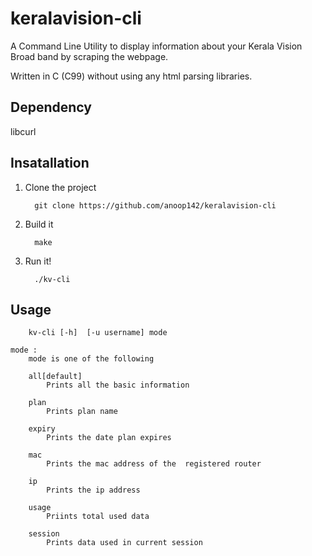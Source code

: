 # keralavision-cli
A Command Line Utility to display information about your Kerala Vision Broad band by scraping the webpage.

Written in C (C99) without using any html parsing libraries.

## Dependency
libcurl

## Insatallation
1. Clone the project

         git clone https://github.com/anoop142/keralavision-cli

2. Build it

         make

3. Run it!
    
         ./kv-cli

## Usage
        kv-cli [-h]  [-u username] mode

    mode : 
        mode is one of the following

        all[default] 
            Prints all the basic information

        plan
            Prints plan name

        expiry
            Prints the date plan expires
        
        mac
            Prints the mac address of the  registered router

        ip
            Prints the ip address

        usage
            Priints total used data
        
        session
            Prints data used in current session

